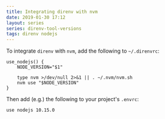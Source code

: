 ```yaml
---
title: Integrating direnv with nvm
date: 2019-01-30 17:12
layout: series
series: direnv-tool-versions
tags: direnv nodejs
---
```


To integrate `direnv` with `nvm`, add the following to `~/.direnvrc`:

```
use_nodejs() {
    NODE_VERSION="$1"

    type nvm >/dev/null 2>&1 || . ~/.nvm/nvm.sh
    nvm use "$NODE_VERSION"
}
```

Then add (e.g.) the following to your project's `.envrc`:

```
use nodejs 10.15.0
```
